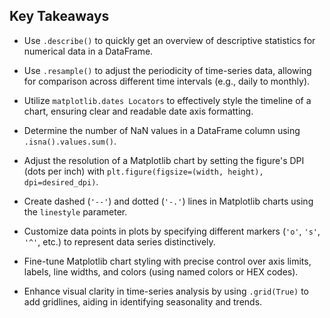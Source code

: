 ## Key Takeaways

- Use `.describe()` to quickly get an overview of descriptive statistics for numerical data in a DataFrame.
  
- Use `.resample()` to adjust the periodicity of time-series data, allowing for comparison across different time intervals (e.g., daily to monthly).

- Utilize `matplotlib.dates Locators` to effectively style the timeline of a chart, ensuring clear and readable date axis formatting.

- Determine the number of NaN values in a DataFrame column using `.isna().values.sum()`.

- Adjust the resolution of a Matplotlib chart by setting the figure's DPI (dots per inch) with `plt.figure(figsize=(width, height), dpi=desired_dpi)`.

- Create dashed (`'--'`) and dotted (`'-.'`) lines in Matplotlib charts using the `linestyle` parameter.

- Customize data points in plots by specifying different markers (`'o'`, `'s'`, `'^'`, etc.) to represent data series distinctively.

- Fine-tune Matplotlib chart styling with precise control over axis limits, labels, line widths, and colors (using named colors or HEX codes).

- Enhance visual clarity in time-series analysis by using `.grid(True)` to add gridlines, aiding in identifying seasonality and trends.

